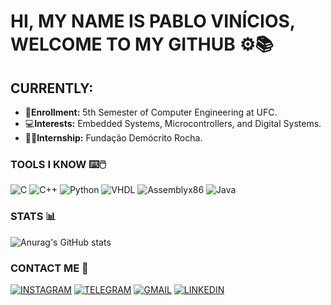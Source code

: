 # HI, MY NAME IS PABLO VINÍCIOS, WELCOME TO MY GITHUB ⚙️📚

## CURRENTLY:
- 📖**Enrollment:** 5th Semester of Computer Engineering at UFC.
- 💻**Interests:** Embedded Systems, Microcontrollers, and Digital Systems.
- 🧑‍💻**Internship:** Fundação Demócrito Rocha.

### TOOLS I KNOW ⌨️🖱️

![C](https://img.shields.io/badge/C-00599C?style=for-the-badge&logo=c&logoColor=white) ![C++](https://img.shields.io/badge/C%2B%2B-00599C?style=for-the-badge&logo=c%2B%2B&logoColor=white) ![Python](https://img.shields.io/badge/Python-FFD43B?style=for-the-badge&logo=python&logoColor=blue) ![VHDL](https://img.shields.io/badge/VHDL-007ACC?style=for-the-badge&logo=xilinx&logoColor=white) ![Assemblyx86](https://img.shields.io/badge/Assembly_x86-FF0000?style=for-the-badge&logo=assembly&logoColor=white) ![Java](https://img.shields.io/badge/Java-%23FF5733?style=for-the-badge&logo=openjdk&logoColor=white)

### STATS 📊

![Anurag's GitHub stats](https://github-readme-stats.vercel.app/api?username=PabloVini28&show_icons=true&theme=radical)

### CONTACT ME 💬

[![INSTAGRAM](https://img.shields.io/badge/Instagram-E4405F?style=for-the-badge&logo=instagram&logoColor=white)](https://instagram.com/pablovinix_?igshid=OGQ5ZDc2ODk2ZA==)
[![TELEGRAM](https://img.shields.io/badge/Telegram-26A5E4.svg?style=for-the-badge&logo=Telegram&logoColor=white)](https://t.me/PabloVini2811)
[![GMAIL](https://img.shields.io/badge/Gmail-EA4335.svg?style=for-the-badge&logo=Gmail&logoColor=white)](https://mail.google.com/mail/u/0/?fs=1&tf=cm&source=mailto&to=pablovsa2811@gmail.com)
[![LINKEDIN](https://img.shields.io/badge/LinkedIn-0A66C2.svg?style=for-the-badge&logo=LinkedIn&logoColor=white)](https://www.linkedin.com/in/pablo-vinicios-da-silva-araujo-89b159280?lipi=urn%3Ali%3Apage%3Ad_flagship3_profile_view_base_contact_details%3B6v%2FbR%2BFATmOox9skY4jw%2Fg%3D%3D)  

    
